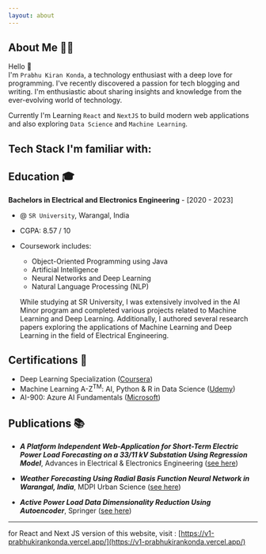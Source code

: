 ```yaml
---
layout: about
---
```


<script>
  import FamiliarTechStack from '$lib/components/site/familiar-tech-stack.svelte'
</script>

## About Me 👨‍💻

Hello <span class="wave">👋</span>  
I'm `Prabhu Kiran Konda`, a technology enthusiast with a deep love for programming. I've recently discovered a passion for tech blogging and writing. I'm enthusiastic about sharing insights and knowledge from the ever-evolving world of technology.

Currently I'm Learning `React` and `NextJS` to build modern web applications and also exploring `Data Science` and `Machine Learning`.

## Tech Stack I'm familiar with:

<FamiliarTechStack />

## Education 🎓

**Bachelors in Electrical and Electronics Engineering** - [2020 - 2023]

- @ `SR University`, Warangal, India
- CGPA: 8.57 / 10
- Coursework includes:

  - Object-Oriented Programming using Java
  - Artificial Intelligence
  - Neural Networks and Deep Learning
  - Natural Language Processing (NLP)

  While studying at SR University, I was extensively involved in the AI Minor program and completed various projects related to Machine Learning and Deep Learning. Additionally, I authored several research papers exploring the applications of Machine Learning and Deep Learning in the field of Electrical Engineering.

## Certifications 🏅

- Deep Learning Specialization ([Coursera](https://www.coursera.org/account/accomplishments/specialization/certificate/DYAT64RBNY2R))
- Machine Learning A-Z<sup>TM</sup>: AI, Python & R in Data Science ([Udemy](https://www.udemy.com/certificate/UC-1da0a923-8fb4-41a7-9166-c13adb00d2ad/))
- AI-900: Azure AI Fundamentals ([Microsoft](https://www.credly.com/badges/46b6842f-597c-4079-a876-fcd6ec7dd653?source=linked_in_profile))

## Publications 📚

- **_A Platform Independent Web-Application for Short-Term Electric Power Load Forecasting on a 33/11 kV Substation Using Regression Model_**, Advances in Electrical & Electronics Engineering ([see here](http://advances.utc.sk/index.php/AEEE/article/view/4561))

- **_Weather Forecasting Using Radial Basis Function Neural Network in Warangal, India_**, MDPI Urban Science ([see here](https://www.mdpi.com/2413-8851/7/3/68))

- **_Active Power Load Data Dimensionality Reduction Using Autoencoder_**, Springer ([see here](https://link.springer.com/chapter/10.1007/978-981-99-2066-2_22))

---
for React and Next JS version of this website, visit : [https://v1-prabhukirankonda.vercel.app/](https://v1-prabhukirankonda.vercel.app/)